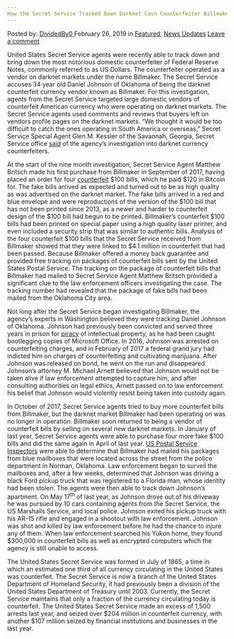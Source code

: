 ```yaml
---
How the Secret Service Tracked Down Darknet Cash Counterfeiter Billmaker
---
```

<article class="post-listing post-28448 post type-post status-publish format-standard has-post-thumbnail hentry  tag-billmaker tag-cash tag-counterfeiter tag-darknet tag-secret tag-tracked">
    <div class="post-inner">
        <span>Posted by: <a href="https://www.deepdotweb.com/author/dividedby0/" title="">DividedBy0 </a></span>
    <span>February 26, 2019</span>
    <span>in <a href="https://www.deepdotweb.com/category/deepdot-news/" rel="category tag">Featured</a>, <a href="https://www.deepdotweb.com/category/news-updates/" rel="category tag">News Updates</a></span>
    <span><a href="https://www.deepdotweb.com/2019/02/26/how-the-secret-service-tracked-down-darknet-cash-counterfeiter-billmaker/#respond">Leave a comment</a></span>
    </p>
    <div class="clear"></div>
    <div class="entry">
    <p>United States Secret Service agents were recently able to track down and bring down the most notorious domestic counterfeiter of Federal Reserve Notes, commonly referred to as US Dollars. The counterfeiter operated as a vendor on darknet markets under the name Billmaker. The Secret Service accuses 34 year old Daniel Johnson of Oklahoma of being the darknet counterfeit currency vendor known as Billmaker. For this investigation, agents from the Secret Service targeted large domestic vendors of counterfeit American currency who were operating on darknet markets. The Secret Service agents used comments and reviews that buyers left on vendors profile pages on the darknet markets. “We thought it would be too difficult to catch the ones operating in South America or overseas,” Secret Service Special Agent Glen M. Kessler of the Savannah, Georgia, Secret Service office <a href="https://www.postbulletin.com/life/lifestyles/catching-a-five-star-counterfeiter-on-the-dark-web/article_d1eb2354-2a29-11e9-8f5c-938f757e44d7.html">said</a> of the agency’s investigation into darknet currency counterfeiters.</p>
    <p>At the start of the nine month investigation, Secret Service Agent Matthew Britsch made his first purchase from Billmaker in September of 2017, having placed an order for four <a href="https://www.deepdotweb.com/tag/counterfeit/">counterfeit</a> $100 bills, which he paid $120 in Bitcoin for. The fake bills arrived as expected and turned out to be as high quality as was advertised on the darknet market. The fake bills arrived in a red and blue envelope and were reproductions of the version of the $100 bill that has not been printed since 2013, as a newer and harder to counterfeit design of the $100 bill had begun to be printed. Billmaker’s counterfeit $100 bills had been printed on special paper using a high quality laser printer, and even included a security strip that was similar to authentic bills. Analysis of the four counterfeit $100 bills that the Secret Service received from Billmaker showed that they were linked to $4.1 million in counterfeit that had been passed. Because Billmaker offered a money back guarantee and provided free tracking on packages of counterfeit bills sent by the United States Postal Service. The tracking on the package of counterfeit bills that Billmaker had mailed to Secret Service Agent Matthew Britsch provided a significant clue to the law enforcement officers investigating the case. The tracking number had revealed that the package of fake bills had been mailed from the Oklahoma City area.</p>
    <p>Not long after the Secret Service began investigating Billmaker, the agency’s experts in Washington believed they were tracking Daniel Johnson of Oklahoma. Johnson had previously been convicted and served three years in prison for <a href="https://www.deepdotweb.com/tag/piracy/">piracy</a> of intellectual property, as he had been caught bootlegging copies of Microsoft Office. In 2016, Johnson was arrested on counterfeiting charges, and in February of 2017 a federal grand jury had indicted him on charges of counterfeiting and cultivating marijuana. After Johnson was released on bond, he went on the run and disappeared. Johnson’s attorney M. Michael Arnett believed that Johnson would not be taken alive if law enforcement attempted to capture him, and after consulting authorities on legal ethics, Arnett passed on to law enforcement his belief that Johnson would violently resist being taken into custody again.</p>
    <p>In October of 2017, Secret Service agents tried to buy more counterfeit bills from Billmaker, but the darknet market Billmaker had been operating on was no longer in operation. Billmaker soon returned to being a vendor of counterfeit bills by selling on several new darknet markets. In January of last year, Secret Service agents were able to purchase four more fake $100 bills and did the same again in April of last year. <a href="https://www.deepdotweb.com/tag/uspis/">US Postal Service Inspectors</a> were able to determine that Billmaker had mailed his packages from blue mailboxes that were located across the street from the police department in Norman, Oklahoma. Law enforcement began to surveil the mailboxes and, after a few weeks, determined that Johnson was driving a black Ford pickup truck that was registered to a Florida man, whose identity had been stolen. The agents were then able to track down Johnson’s apartment. On May 17<sup>th</sup> of last year, as Johnson drove out of his driveway he was pursued by 10 cars containing agents from the Secret Service, the US Marshalls Service, and local police. Johnson exited his pickup truck with his AR-15 rifle and engaged in a shootout with law enforcement. Johnson was shot and killed by law enforcement before he had the chance to injure any of them. When law enforcement searched his Yukon home, they found $300,000 in counterfeit bills as well as encrypted computers which the agency is still unable to access.</p>
    <p>The United States Secret Service was formed in July of 1865, a time in which an estimated one third of all currency circulating in the United States was counterfeit. The Secret Service is now a branch of the United States Department of Homeland Security, it had previously been a division of the United States Department of Treasury until 2003. Currently, the Secret Service maintains that only a fraction of the currency circulating today is counterfeit. The United States Secret Service made an excess of 1,500 arrests last year, and seized over $204 million in counterfeit currency, with another $107 million seized by financial institutions and businesses in the last year.</p>
    </div>
    <span style="display:none"><a href="https://www.deepdotweb.com/tag/billmaker/" rel="tag">billmaker</a> <a href="https://www.deepdotweb.com/tag/cash/" rel="tag">cash</a> <a href="https://www.deepdotweb.com/tag/counterfeiter/" rel="tag">counterfeiter</a> <a href="https://www.deepdotweb.com/tag/darknet/" rel="tag">darknet</a> <a href="https://www.deepdotweb.com/tag/secret/" rel="tag">secret</a> <a href="https://www.deepdotweb.com/tag/tracked/" rel="tag">tracked</a></span> <span style="display:none" class="updated">2019-02-26</span>
    <div style="display:none" class="vcard author" itemprop="author" itemscope itemtype="http://schema.org/Person"><strong class="fn" itemprop="name"><a href="https://www.deepdotweb.com/author/dividedby0/" title="Posts by DividedBy0" rel="author">DividedBy0</a></strong></div>
    </div>
</article>

